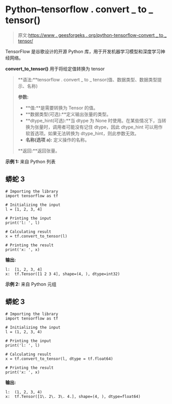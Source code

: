 # Python–tensorflow . convert _ to _ tensor()

> 原文:[https://www . geesforgeks . org/python-tensorflow-convert _ to _ tensor/](https://www.geeksforgeeks.org/python-tensorflow-convert_to_tensor/)

TensorFlow 是谷歌设计的开源 Python 库，用于开发机器学习模型和深度学习神经网络。

**convert_to_tensor()** 用于将给定值转换为 tensor

> **语法:**tensorflow . convert _ to _ tensor(值、数据类型、数据类型提示、名称)
> 
> **参数:**
> 
> *   **值:**是需要转换为 Tensor 的值。
> *   **数据类型(可选):**定义输出张量的类型。
> *   **dtype_hint(可选):**当 dtype 为 None 时使用。在某些情况下，当转换为张量时，调用者可能没有记住 dtype，因此 dtype_hint 可以用作软首选项。如果无法转换为 dtype_hint，则此参数无效。
> *   **名称(选项 a):** 定义操作的名称。
> 
> **返回:**返回张量。

**示例 1:** 来自 Python 列表

## 蟒蛇 3

```
# Importing the library
import tensorflow as tf

# Initializing the input
l = [1, 2, 3, 4]

# Printing the input
print('l: ', l)

# Calculating result
x = tf.convert_to_tensor(l)

# Printing the result
print('x: ', x)
```

**输出:**

```
l:  [1, 2, 3, 4]
x:  tf.Tensor([1 2 3 4], shape=(4, ), dtype=int32)

```

**示例 2:** 来自 Python 元组

## 蟒蛇 3

```
# Importing the library
import tensorflow as tf

# Initializing the input
l = (1, 2, 3, 4)

# Printing the input
print('l: ', l)

# Calculating result
x = tf.convert_to_tensor(l, dtype = tf.float64)

# Printing the result
print('x: ', x)
```

**输出:**

```
l:  (1, 2, 3, 4)
x:  tf.Tensor([1\. 2\. 3\. 4.], shape=(4, ), dtype=float64)

```